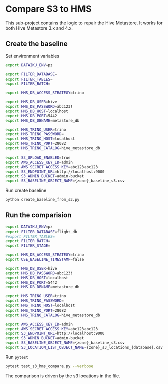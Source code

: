 # Compare S3 to HMS

This sub-project contains the logic to repair the Hive Metastore. It works for both Hive Metastore 3.x and 4.x. 


## Create the baseline

Set environment variables

```bash
export DATAIKU_ENV=pz

export FILTER_DATABASE=
export FILTER_TABLES=
export FILTER_BATCH=

export HMS_DB_ACCESS_STRATEGY=trino

export HMS_DB_USER=hive
export HMS_DB_PASSWORD=abc123!
export HMS_DB_HOST=localhost
export HMS_DB_PORT=5442
export HMS_DB_DBNAME=metastore_db

export HMS_TRINO_USER=trino
export HMS_TRINO_PASSWORD=
export HMS_TRINO_HOST=localhost
export HMS_TRINO_PORT=28082
export HMS_TRINO_CATALOG=hive_metastore_db

export S3_UPLOAD_ENABLED=true
export AWS_ACCESS_KEY_ID=admin
export AWS_SECRET_ACCESS_KEY=abc123abc123
export S3_ENDPOINT_URL=http://localhost:9000
export S3_ADMIN_BUCKET=admin-bucket
export S3_BASELINE_OBJECT_NAME={zone}_baseline_s3.csv
```

Run create baseline

```bash
python create_baseline_from_s3.py
```

## Run the comparision

```bash
export DATAIKU_ENV=pz
export FILTER_DATABASE=flight_db
#export FILTER_TABLES=
export FILTER_BATCH=
export FILTER_STAGE=

export HMS_DB_ACCESS_STRATEGY=trino
export USE_BASELINE_TIMESTAMP=false

export HMS_DB_USER=hive
export HMS_DB_PASSWORD=abc123!
export HMS_DB_HOST=localhost
export HMS_DB_PORT=5442
export HMS_DB_DBNAME=metastore_db

export HMS_TRINO_USER=trino
export HMS_TRINO_PASSWORD=
export HMS_TRINO_HOST=localhost
export HMS_TRINO_PORT=28082
export HMS_TRINO_CATALOG=hive_metastore_db

export AWS_ACCESS_KEY_ID=admin
export AWS_SECRET_ACCESS_KEY=abc123abc123
export S3_ENDPOINT_URL=http://localhost:9000
export S3_ADMIN_BUCKET=admin-bucket
export S3_BASELINE_OBJECT_NAME={zone}_baseline_s3.csv
export S3_LOCATION_LIST_OBJECT_NAME={zone}_s3_locations_{database}.csv
```

Run `pytest`

```bash
pytest test_s3_hms_compare.py --verbose
```


The comparison is driven by the s3 locations in the file.